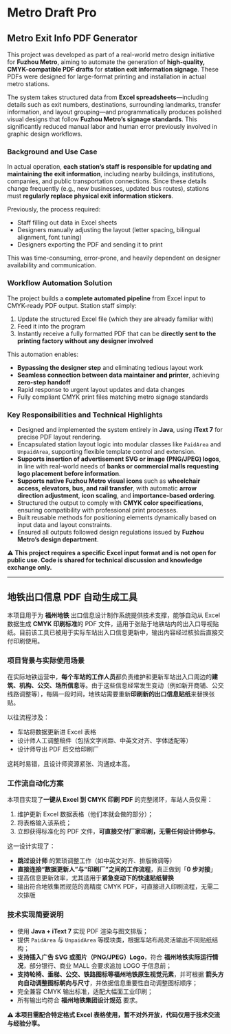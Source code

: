 # Metro Draft Pro

## Metro Exit Info PDF Generator

This project was developed as part of a real-world metro design initiative for **Fuzhou Metro**, aiming to automate the generation of **high-quality, CMYK-compatible PDF drafts** for **station exit information signage**. These PDFs were designed for large-format printing and installation in actual metro stations.

The system takes structured data from **Excel spreadsheets**—including details such as exit numbers, destinations, surrounding landmarks, transfer information, and layout grouping—and programmatically produces polished visual designs that follow **Fuzhou Metro’s signage standards**. This significantly reduced manual labor and human error previously involved in graphic design workflows.

### Background and Use Case

In actual operation, **each station’s staff is responsible for updating and maintaining the exit information**, including nearby buildings, institutions, companies, and public transportation connections. Since these details change frequently (e.g., new businesses, updated bus routes), stations must **regularly replace physical exit information stickers**.

Previously, the process required:

- Staff filling out data in Excel sheets  
- Designers manually adjusting the layout (letter spacing, bilingual alignment, font tuning)  
- Designers exporting the PDF and sending it to print

This was time-consuming, error-prone, and heavily dependent on designer availability and communication.

### Workflow Automation Solution

The project builds a **complete automated pipeline** from Excel input to CMYK-ready PDF output. Station staff simply:

1. Update the structured Excel file (which they are already familiar with)
2. Feed it into the program
3. Instantly receive a fully formatted PDF that can be **directly sent to the printing factory without any designer involved**

This automation enables:

- **Bypassing the designer step** and eliminating tedious layout work  
- **Seamless connection between data maintainer and printer**, achieving **zero-step handoff**  
- Rapid response to urgent layout updates and data changes  
- Fully compliant CMYK print files matching metro signage standards

### Key Responsibilities and Technical Highlights

- Designed and implemented the system entirely in **Java**, using **iText 7** for precise PDF layout rendering.
- Encapsulated station layout logic into modular classes like `PaidArea` and `UnpaidArea`, supporting flexible template control and extension.
- **Supports insertion of advertisement SVG or image (PNG/JPEG) logos**, in line with real-world needs of **banks or commercial malls requesting logo placement before information**.
- **Supports native Fuzhou Metro visual icons** such as **wheelchair access, elevators, bus, and rail transfer**, with automatic **arrow direction adjustment**, **icon scaling**, and **importance-based ordering**.
- Structured the output to comply with **CMYK color specifications**, ensuring compatibility with professional print processes.
- Built reusable methods for positioning elements dynamically based on input data and layout constraints.
- Ensured all outputs followed design regulations issued by **Fuzhou Metro’s design department**.

**⚠️ This project requires a specific Excel input format and is not open for public use. Code is shared for technical discussion and knowledge exchange only.**


---


## 地铁出口信息 PDF 自动生成工具

本项目用于为 **福州地铁** 出口信息设计制作系统提供技术支撑，能够自动从 Excel 数据生成 **CMYK 印刷标准**的 PDF 文件，适用于张贴于地铁站内的出入口导视贴纸。目前该工具已被用于实际车站出入口信息更新中，输出内容经过核验后直接交付印刷使用。

### 项目背景与实际使用场景

在实际地铁运营中，**每个车站的工作人员**都负责维护和更新车站出入口周边的**建筑、机构、公交、场所信息**等。由于这些信息经常发生变动（例如新开商铺、公交线路调整等），每隔一段时间，地铁站需要重新**印刷新的出口信息贴纸**来替换张贴。

以往流程涉及：

- 车站将数据更新进 Excel 表格  
- 设计师人工调整稿件（包括文字间距、中英文对齐、字体适配等）  
- 设计师导出 PDF 后交给印刷厂

这耗时易错，且设计师资源紧张、沟通成本高。

### 工作流自动化方案

本项目实现了**一键从 Excel 到 CMYK 印刷 PDF** 的完整闭环，车站人员仅需：

1. 维护更新 Excel 数据表格（他们本就会做的部分）；
2. 将表格输入该系统；
3. 立即获得标准化的 PDF 文件，**可直接交付厂家印刷，无需任何设计师参与**。

这一设计实现了：

- **跳过设计师** 的繁琐调整工作（如中英文对齐、排版微调等）  
- **直接连接“数据更新人”与“印刷厂”之间的工作流程**，真正做到「**0 步对接**」  
- 提高信息更新效率，尤其适用于**紧急变动下的快速贴纸替换**  
- 输出符合地铁集团规范的高精度 CMYK PDF，可直接进入印刷流程，无需二次排版

### 技术实现简要说明

- 使用 **Java + iText 7** 实现 PDF 渲染与图文排版；
- 提供 `PaidArea` 与 `UnpaidArea` 等模块类，根据车站布局灵活输出不同贴纸结构；
- **支持插入广告 SVG 或图片（PNG/JPEG）Logo**，符合 **福州地铁实际运行情况**，部分银行、商业 MALL 会要求追加 LOGO 于信息前；
- **支持轮椅、垂梯、公交、铁路图标等福州地铁原生视觉元素**，并可根据 **箭头方向自动调整图标朝向与尺寸**，并依据信息重要性自动调整图标顺序；
- 完全兼容 CMYK 输出标准，适配大幅面工业印刷；
- 所有输出均符合 **福州地铁集团设计规范** 要求。

**⚠️ 本项目需配合特定格式 Excel 表格使用，暂不对外开放，代码仅用于技术交流与经验分享。**
